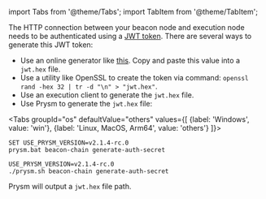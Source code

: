 import Tabs from '@theme/Tabs';
import TabItem from '@theme/TabItem';

The HTTP connection between your beacon node and execution node needs to be authenticated using a [JWT token](https://jwt.io/). There are several ways to generate this JWT token:

 - Use an online generator like [this](https://seanwasere.com/generate-random-hex/). Copy and paste this value into a `jwt.hex` file.
 - Use a utility like OpenSSL to create the token via command: `openssl rand -hex 32 | tr -d "\n" > "jwt.hex"`.
 - Use an execution client to generate the `jwt.hex` file.
 - Use Prysm to generate the `jwt.hex` file:

<Tabs groupId="os" defaultValue="others" values={[
    {label: 'Windows', value: 'win'},
    {label: 'Linux, MacOS, Arm64', value: 'others'}
]}>
  <TabItem value="win">

```
SET USE_PRYSM_VERSION=v2.1.4-rc.0
prysm.bat beacon-chain generate-auth-secret
```
  
  </TabItem>
  <TabItem value="others">

```
USE_PRYSM_VERSION=v2.1.4-rc.0
./prysm.sh beacon-chain generate-auth-secret
```

  </TabItem>
</Tabs>

Prysm will output a `jwt.hex` file path.
